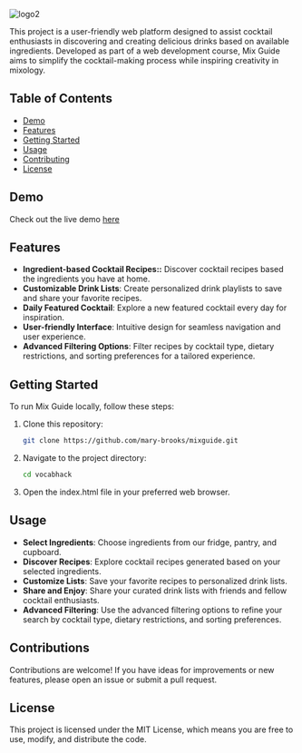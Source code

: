 ![logo2](https://github.com/mary-brooks/Project-2-Cocktail-App/assets/144828305/cff6ed7d-a88d-47eb-8b45-866137215720)



This project is a user-friendly web platform designed to assist cocktail enthusiasts in discovering and creating delicious drinks based on available ingredients. Developed as part of a web development course, Mix Guide aims to simplify the cocktail-making process while inspiring creativity in mixology.

## Table of Contents
- [Demo](#demo)
- [Features](#features)
- [Getting Started](#getting-started)
- [Usage](#usage)
- [Contributing](#contributing)
- [License](#license)

## Demo

Check out the live demo [here](https://mixguide.netlify.app/)

## Features

- **Ingredient-based Cocktail Recipes::** Discover cocktail recipes based the ingredients you have at home.
- **Customizable Drink Lists**: Create personalized drink playlists to save and share your favorite recipes.
- **Daily Featured Cocktail**: Explore a new featured cocktail every day for inspiration.
- **User-friendly Interface**: Intuitive design for seamless navigation and user experience.
- **Advanced Filtering Options**: Filter recipes by cocktail type, dietary restrictions, and sorting preferences for a tailored experience.
  
## Getting Started

To run Mix Guide locally, follow these steps:

1. Clone this repository:

   ```bash
   git clone https://github.com/mary-brooks/mixguide.git

2. Navigate to the project directory:
   
   ```bash
   cd vocabhack

4. Open the index.html file in your preferred web browser.

## Usage

- **Select Ingredients**: Choose ingredients from our fridge, pantry, and cupboard.
- **Discover Recipes**: Explore cocktail recipes generated based on your selected ingredients.
- **Customize Lists**: Save your favorite recipes to personalized drink lists.
- **Share and Enjoy**: Share your curated drink lists with friends and fellow cocktail enthusiasts.
- **Advanced Filtering**: Use the advanced filtering options to refine your search by cocktail type, dietary restrictions, and sorting preferences.

## Contributions

Contributions are welcome! If you have ideas for improvements or new features, please open an issue or submit a pull request.

## License

This project is licensed under the MIT License, which means you are free to use, modify, and distribute the code.

